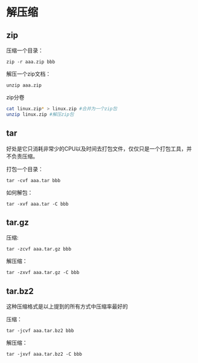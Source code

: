 # 解压缩

## zip

压缩一个目录：

`zip -r aaa.zip bbb`

解压一个zip文档：

`unzip aaa.zip`

zip分卷

```sh
cat linux.zip* > linux.zip #合并为一个zip包
unzip linux.zip #解压zip包
```

## tar

好处是它只消耗非常少的CPU以及时间去打包文件，仅仅只是一个打包工具，并不负责压缩。

打包一个目录：

`tar -cvf aaa.tar bbb`

如何解包：

`tar -xvf aaa.tar -C bbb`

## tar.gz

压缩:

`tar -zcvf aaa.tar.gz bbb`

解压缩：

`tar -zxvf aaa.tar.gz -C bbb`

## tar.bz2

这种压缩格式是以上提到的所有方式中压缩率最好的

压缩：

`tar -jcvf aaa.tar.bz2 bbb`

解压缩：

`tar -jxvf aaa.tar.bz2 -C bbb`
